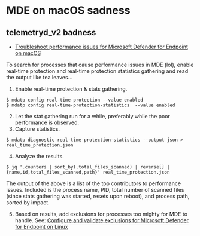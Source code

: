 # MDE on macOS sadness

## telemetryd_v2 badness
- [Troubleshoot performance issues for Microsoft Defender for Endpoint on macOS](https://docs.microsoft.com/en-us/microsoft-365/security/defender-endpoint/mac-support-perf?view=o365-worldwide)

To search for processes that cause performance issues in MDE (lol), enable real-time protection and real-time protection statistics gathering and read the output like tea leaves...

1. Enable real-time protection & stats gathering.
```
$ mdatp config real-time-protection --value enabled
$ mdatp config real-time-protection-statistics  --value enabled
```
2. Let the stat gathering run for a while, preferably while the poor performance is observed.
3. Capture statistics.
```
$ mdatp diagnostic real-time-protection-statistics --output json > real_time_protection.json
```
4. Analyze the results.
```
$ jq '.counters | sort_by(.total_files_scanned) | reverse[] | {name,id,total_files_scanned,path}' real_time_protection.json
```
The output of the above is a list of the top contributors to performance issues. Included is the process name, PID, total number of scanned files (since stats gathering was started, resets upon reboot), and process path, sorted by impact.

5. Based on results, add exclusions for processes too mighty for MDE to handle. See: [Configure and validate exclusions for Microsoft Defender for Endpoint on Linux](https://docs.microsoft.com/en-us/microsoft-365/security/defender-endpoint/linux-exclusions?view=o365-worldwide)
